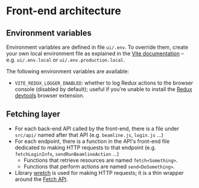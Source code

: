 # Front-end architecture

## Environment variables

Environment variables are defined in file `ui/.env`. To override them, create your own local environment file as explained in the [Vite documentation](https://vitejs.dev/guide/env-and-mode.html#env-files) – e.g. `ui/.env.local` or `ui/.env.production.local`.

The following environment variables are available:

- `VITE_REDUX_LOGGER_ENABLED`: whether to log Redux actions to the browser console (disabled by default); useful if you're unable to install the [Redux devtools](https://github.com/reduxjs/redux-devtools/tree/main/extension#installation) browser extension.

## Fetching layer

- For each back-end API called by the front-end, there is a file under `src/api/` named after that API (e.g. `beamline.js`, `login.js` ...)
- For each endpoint, there is a function in the API's front-end file dedicated to making HTTP requests to that endpoint (e.g. `fetchLoginInfo`, `sendRunBeamlineAction` ...)
  - Functions that retrieve resources are named `fetch<Something>`.
  - Functions that perform actions are named `send<DoSomething>`.
- Library [wretch](https://github.com/elbywan/wretch) is used for making HTTP requests; it is a thin wrapper around the [Fetch API](https://developer.mozilla.org/en-US/docs/Web/API/Fetch_API>).
